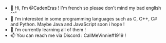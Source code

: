 - 👋 Hi, I’m @CadenEras ! I'm french so please don't mind my bad english ^^"
- 👀 I’m interested in some programming languages such as C, C++, C# and Python. Maybe Java and JavaScript soon i hope !
- 🌱 I’m currently learning all of them !
- 📫 You can reach me via Discord : CallMeVinnie#1919 !



